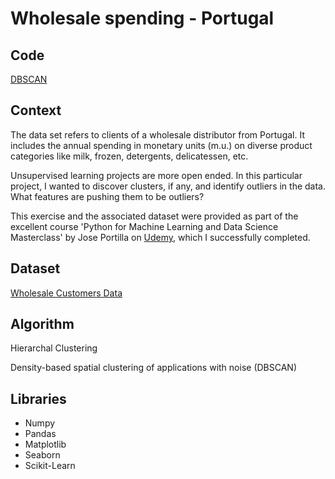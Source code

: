 # Wholesale spending - Portugal

## Code
[DBSCAN](https://github.com/Sharma-Amol/Wholesale-spending---Portugal/blob/main/Portfolio%20Project%20-%20Hierarchal%20Clustering%20and%20DBSCAN%20Final.ipynb)

## Context
The data set refers to clients of a wholesale distributor from Portugal. It includes the annual spending in monetary units (m.u.) on diverse product categories like milk, frozen, detergents, delicatessen, etc.

Unsupervised learning projects are more open ended. In this particular project, I wanted to discover clusters, if any, and identify outliers in the data. What features are pushing them to be outliers?

This exercise and the associated dataset were provided as part of the excellent course 'Python for Machine Learning and Data Science Masterclass' by Jose Portilla on [Udemy](https://www.udemy.com/course/python-for-machine-learning-data-science-masterclass/), which I successfully completed.

## Dataset
[Wholesale Customers Data](https://github.com/Sharma-Amol/Wholesale-spending---Portugal/blob/main/wholesome_customers_data.csv)

## Algorithm
Hierarchal Clustering

Density-based spatial clustering of applications with noise (DBSCAN)

## Libraries
 * Numpy
 * Pandas
 * Matplotlib
 * Seaborn
 * Scikit-Learn
